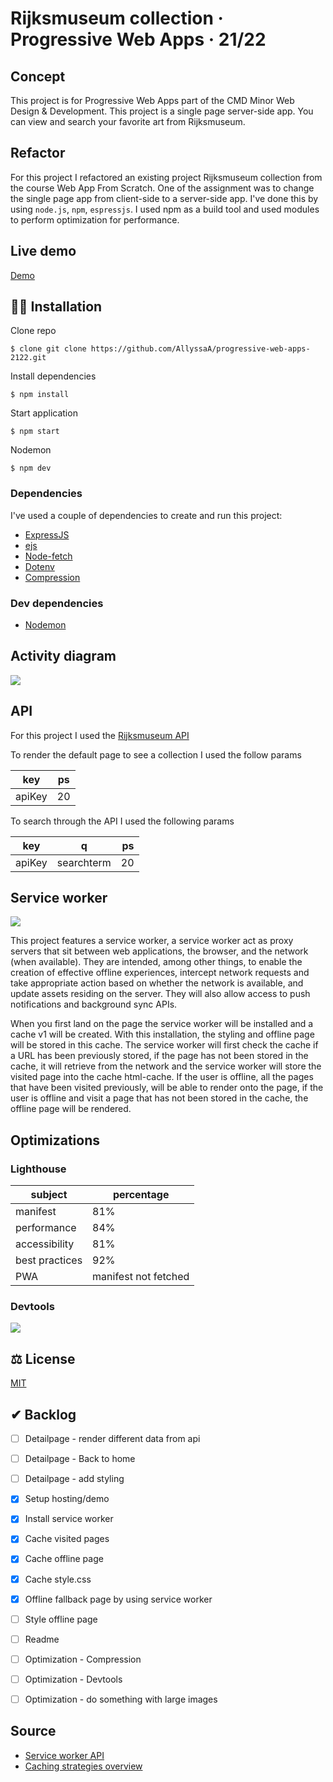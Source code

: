 # Rijksmuseum collection · Progressive Web Apps · 21/22

## Concept
This project is for Progressive Web Apps part of the CMD Minor Web Design & Development. This project is a single page server-side app. You can view and search your favorite art from Rijksmuseum.

## Refactor

For this project I refactored an existing project Rijksmuseum collection from the course Web App From Scratch. One of the assignment was to change the single page app from client-side to a server-side app. I've done this by using `node.js`, `npm`, `espressjs`. I used npm as a build tool and used modules to perform optimization for performance.


## Live demo

[Demo](https://rijksmuseum-collection.herokuapp.com/)

## 👩‍🏫 Installation

Clone repo

```
$ clone git clone https://github.com/AllyssaA/progressive-web-apps-2122.git
```

Install dependencies
```
$ npm install
```

Start application

```
$ npm start
```

Nodemon

```
$ npm dev
```

### Dependencies
I've used a couple of dependencies to create and run this project:

* [ExpressJS](https://expressjs.com/)
* [ejs](https://www.npmjs.com/package/ejs)
* [Node-fetch](https://www.npmjs.com/package/node-fetch)
* [Dotenv](https://www.npmjs.com/package/dotenv)
* [Compression](https://www.npmjs.com/package/compression)

### Dev dependencies
* [Nodemon](https://www.npmjs.com/package/nodemon)

## Activity diagram

![](https://github.com/AllyssaA/progressive-web-apps-2122/blob/main/static/images/ad.JPG)

## API
For this project I used the [Rijksmuseum API](https://data.rijksmuseum.nl/object-metadata/api/)

To render the default page to see a collection I used the follow params 

|  key  |  ps |
|----------|:------:|
| apiKey | 20 |

To search through the API I used the following params

|  key  |      q     |  ps |
|----------|:-------------:|------:|
| apiKey |  searchterm | 20 |

## Service worker

![](https://github.com/AllyssaA/progressive-web-apps-2122/blob/main/static/images/serviceworker.JPG)

This project features a service worker, a service worker act as proxy servers that sit between web applications, the browser, and the network (when available). They are intended, among other things, to enable the creation of effective offline experiences, intercept network requests and take appropriate action based on whether the network is available, and update assets residing on the server. They will also allow access to push notifications and background sync APIs.

When you first land on the page the service worker will be installed and a cache v1 will be created. With this installation, the styling and offline page will be stored in this cache. The service worker will first check the cache if a URL has been previously stored, if the page has not been stored in the cache, it will retrieve from the network and the service worker will store the visited page into the cache html-cache. If the user is offline, all the pages that have been visited previously, will be able to render onto the page, if the user is offline and visit a page that has not been stored in the cache, the offline page will be rendered.


## Optimizations

### Lighthouse

|subject|percentage|
|--|--|
|manifest|81%|
|performance|84%|
|accessibility|81%|
|best practices|92%|
|PWA| manifest not fetched|



### Devtools

![](https://github.com/AllyssaA/progressive-web-apps-2122/blob/main/static/images/devtoolschrome.JPG)


## ⚖ License

[MIT](https://github.com/AllyssaA/progressive-web-apps-2122/blob/main/LICENSE)

## ✔ Backlog
- [ ] Detailpage - render different data from api
- [ ] Detailpage - Back to home
- [ ] Detailpage - add styling
- [x] Setup hosting/demo
- [x] Install service worker
- [x] Cache visited pages
- [x] Cache offline page
- [x] Cache style.css
- [x] Offline fallback page by using service worker
- [ ] Style offline page
- [ ] Readme
- [ ] Optimization - Compression
- [ ] Optimization - Devtools
- [ ] Optimization - do something with large images


## Source

* [Service worker API](https://developer.mozilla.org/en-US/docs/Web/API/Service_Worker_API)
* [Caching strategies overview](https://developer.chrome.com/docs/workbox/caching-strategies-overview/)





<!-- Here are some hints for your project! -->

<!-- Start out with a title and a description -->

<!-- Add a nice image here at the end of the week, showing off your shiny frontend 📸 -->

<!-- Add a link to your live demo in Github Pages 🌐-->

<!-- replace the code in the /docs folder with your own, so you can showcase your work with GitHub Pages 🌍 -->

<!-- Maybe a table of contents here? 📚 -->

<!-- ☝️ replace this description with a description of your own work -->

<!-- How about a section that describes how to install this project? 🤓 -->

<!-- ...but how does one use this project? What are its features 🤔 -->

<!-- ...you should implement an explanation of client- server rendering choices 🍽 -->

<!-- ...and an activity diagram including the Service Worker 📈 -->

<!-- This would be a good place for a list of enhancements to optimize the critical render path implemented your app  -->

<!-- Maybe a checklist of done stuff and stuff still on your wishlist? ✅ -->

<!-- We all stand on the shoulders of giants, please link all the sources you used in to create this project. -->

<!-- How about a license here? When in doubt use GNU GPL v3. 📜  -->
